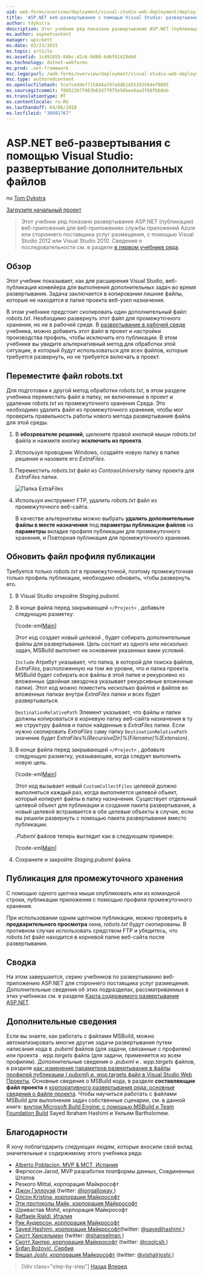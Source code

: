 ```yaml
---
uid: web-forms/overview/deployment/visual-studio-web-deployment/deploying-extra-files
title: 'ASP.NET веб-развертывания с помощью Visual Studio: развертывание дополнительных файлов | Документы Microsoft'
author: tdykstra
description: Этот учебник ряд показано развертывание ASP.NET (публикации) веб-приложения для веб-приложениях службы приложений Azure или стороннего поставщика услуг размещения, Пол...
ms.author: aspnetcontent
manager: wpickett
ms.date: 03/23/2015
ms.topic: article
ms.assetid: 1cd91055-84bc-42c6-9d80-646f41429d4d
ms.technology: dotnet-webforms
ms.prod: .net-framework
msc.legacyurl: /web-forms/overview/deployment/visual-studio-web-deployment/deploying-extra-files
msc.type: authoredcontent
ms.openlocfilehash: 5cefcedde7715844a7d7a9db1455193564ef9805
ms.sourcegitcommit: f8852267f463b62d7f975e56bea9aa3f68fbbdeb
ms.translationtype: MT
ms.contentlocale: ru-RU
ms.lasthandoff: 04/06/2018
ms.locfileid: "30881767"
---
```

<a name="aspnet-web-deployment-using-visual-studio-deploying-extra-files"></a>ASP.NET веб-развертывания с помощью Visual Studio: развертывание дополнительных файлов
====================
по [Tom Dykstra](https://github.com/tdykstra)

[Загрузите начальный проект](http://go.microsoft.com/fwlink/p/?LinkId=282627)

> Этот учебник ряд показано развертывание ASP.NET (публикации) веб-приложения для веб-приложениях службы приложений Azure или стороннего поставщика услуг размещения, с помощью Visual Studio 2012 или Visual Studio 2010. Сведения о последовательности см. в разделе [в первом учебнике ряда](introduction.md).


## <a name="overview"></a>Обзор

Этот учебник показывает, как для расширения Visual Studio, веб-публикация конвейера для выполнения дополнительных задач во время развертывания. Задача заключается в копировании лишние файлы, которые не находятся в папке проекта веб-узел назначения.

В этом учебнике предстоит скопировать один дополнительный файл: *robots.txt*. Необходимо развернуть этот файл для промежуточного хранения, но не в рабочей среде. В [развертывание в рабочей среде](deploying-to-production.md) учебника, можно добавить этот файл в проект и настройки производства профиль, чтобы исключить его публикации. В этом учебнике вы увидите альтернативный метод для обработки этой ситуации, в который будут использоваться для всех файлов, которые требуется развернуть, но не требуется включать в проект.

## <a name="move-the-robotstxt-file"></a>Переместите файл robots.txt

Для подготовки к другой метод обработки *robots.txt*, в этом разделе учебника переместить файл в папку, не включенные в проект и удалении *robots.txt* из промежуточного хранения Среда. Это необходимо удалить файл из промежуточного хранения, чтобы мог проверить правильность работы нового метода развертывания файла для этой среды.

1. В **обозревателе решений**, щелкните правой кнопкой мыши *robots.txt* файла и нажмите кнопку **исключить из проекта**.
2. Используя проводник Windows, создайте новую папку в папке решения и назовите его *ExtraFiles*.
3. Переместить *robots.txt* файл из *ContosoUniversity* папку проекта для *ExtraFiles* папки.

    ![Папка ExtraFiles](deploying-extra-files/_static/image1.png)
4. Используя инструмент FTP, удалить *robots.txt* файл из промежуточного веб-сайта.

    В качестве альтернативы можно выбрать **удалить дополнительные файлы в месте назначения** под **параметры публикации файлов** на **параметры** вкладке профиля публикации для промежуточного хранения, и Повторная публикация для промежуточного хранения.

## <a name="update-the-publish-profile-file"></a>Обновить файл профиля публикации

Требуется только *robots.txt* в промежуточной, поэтому промежуточная только профиль публикации, необходимо обновить, чтобы развернуть его.

1. В Visual Studio откройте *Staging.pubxml*.
2. В конце файла перед закрывающей `</Project>` , добавьте следующую разметку:

    [!code-xml[Main](deploying-extra-files/samples/sample1.xml)]

    Этот код создает новый *целевой* , будет собирать дополнительные файлы для развертывания. Цель состоит из одного или несколько задач, MSBuild выполнит на основании указанных вами условий.

    `Include` Атрибут указывает, что папка, в которой для поиска файлов, *ExtraFiles*, расположенную на том же уровне, что и папка проекта. MSBuild будет собирать все файлы в этой папке и рекурсивно из вложенных (двойная звездочка указывает рекурсивные вложенные папки). Этот код можно поместить несколько файлов и файлов во вложенных папках внутри *ExtraFiles* папки и всех будет развертываться.

    `DestinationRelativePath` Элемент указывает, что файлы и папки должны копироваться в корневую папку веб-сайта назначения в ту же структуру файлов и папок найденные в *ExtraFiles* папки. Если нужно скопировать *ExtraFiles* саму папку `DestinationRelativePath` значение будет *ExtraFiles\%(RecursiveDir)%(Filename)%(Extension)*.
3. В конце файла перед закрывающей `</Project>` , добавьте следующую разметку, указывающее, когда следует выполнить новую цель.

    [!code-xml[Main](deploying-extra-files/samples/sample2.xml)]

    Этот код вызывает новый `CustomCollectFiles` целевой должно выполняться каждый раз, когда выполняется целевой объект, который копирует файлы в папку назначения. Существует отдельный целевой объект для публикации и создания пакета развертывания, а новый целевой встраивается в обе целевые объекты в случае, если вы решили развернуть с помощью пакета развертывания вместо публикации.

    *.Pubxml* файлов теперь выглядит как в следующем примере:

    [!code-xml[Main](deploying-extra-files/samples/sample3.xml?highlight=53-71)]
4. Сохраните и закройте *Staging.pubxml* файла.

## <a name="publish-to-staging"></a>Публикация для промежуточного хранения

С помощью одного щелчка мыши опубликовать или из командной строки, публикации приложения с помощью профиля промежуточного хранения.

При использовании одним щелчком публикации, можно проверить в **предварительного просмотра** окна, *robots.txt* будут скопированы. В противном случае использовать средством FTP и убедитесь, что *robots.txt* файл находится в корневой папке веб-сайта после развертывания.

## <a name="summary"></a>Сводка

На этом завершается, серию учебников по развертыванию веб-приложению ASP.NET для стороннего поставщика услуг размещения. Дополнительные сведения об этих подразделах, рассматриваемых в этих учебниках см. в разделе [Карта содержимого развертывания ASP.NET](https://go.microsoft.com/fwlink/p/?LinkId=282413).

## <a name="more-information"></a>Дополнительные сведения

Если вы знаете, как работать с файлами MSBuild, можно автоматизировать многие другие задачи развертывания путем написания кода в *.pubxml* файлов (для задачи, связанные с профилем) или проекта *. wpp.targets* файла (для задачи, применяется ко всем профилям). Дополнительные сведения о *.pubxml* и *. wpp.targets* файлов, в разделе [как: изменение параметров развертывания в файлы профилей публикации (.pubxml) и. wpp.targets файл в Visual Studio Web Проекты](https://msdn.microsoft.com/library/ff398069). Основные сведения о MSBuild кода, в разделе **составляющие файл проекта** в [корпоративного развертывания ряда: основные сведения о файле проекта](../web-deployment-in-the-enterprise/understanding-the-project-file.md). Чтобы научиться работать с файлами MSBuild для выполнения задач собственные сценарии, см. в данной книге: [внутри Microsoft Build Engine: с помощью MSBuild и Team Foundation Build](http://msbuildbook.com) Sayed Ibraham Hashimi и Уильям Bartholomew.

## <a name="acknowledgements"></a>Благодарности

Я хочу поблагодарить следующих людям, которые вносили свой вклад значительные к содержимому этого учебника ряда:

- [Alberto Poblacion, MVP &amp; MCT, Испания](https://mvp.microsoft.com/mvp/Alberto%20Poblacion%20Bolano-36772)
- Фергюсон Jarod, MVP разработки платформы данных, Соединенных Штатов
- Резкого Mittal, корпорация Майкрософт
- [Джон Гэллоуэй](https://weblogs.asp.net/jgalloway) (twitter: [ @jongalloway ](http://twitter.com/jongalloway))
- [Олсон Kristina, корпорация Майкрософт](https://blogs.iis.net/krolson/default.aspx)
- [Эти протоколы Майк, корпорация Майкрософт](http://www.mikepope.com/blog/DisplayBlog.aspx)
- Шривастав Mohit, корпорация Майкрософт
- [Raffaele Rialdi, Италия](http://www.iamraf.net/)
- [Рик Андерсон, корпорация Майкрософт](https://blogs.msdn.com/b/rickandy/)
- [Sayed Hashimi, корпорация Майкрософт](http://sedodream.com/default.aspx)(twitter: [ @sayedihashimi ](http://twitter.com/sayedihashimi))
- [Скотт Хансельман](http://www.hanselman.com/blog/) (twitter: [ @shanselman ](http://twitter.com/shanselman))
- [Скотт Хантер, корпорация Майкрософт](https://blogs.msdn.com/b/scothu/) (twitter: [ @coolcsh ](http://twitter.com/coolcsh))
- [Srđan Božović, Сербия](http://msforge.net/blogs/zmajcek/)
- [Вишал Joshi, корпорация Майкрософт](http://vishaljoshi.blogspot.com/) (twitter: [ @vishalrjoshi ](http://twitter.com/vishalrjoshi))

> [!div class="step-by-step"]
> [Назад](command-line-deployment.md)
> [Вперед](troubleshooting.md)
